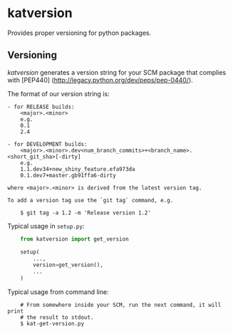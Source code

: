 katversion
==========

Provides proper versioning for python packages.

Versioning
----------
*katversion* generates a version string for your SCM package that complies with
[PEP440] (http://legacy.python.org/dev/peps/pep-0440/).

The format of our version string is:

    - for RELEASE builds:
        <major>.<minor>
        e.g.
        0.1
        2.4

    - for DEVELOPMENT builds:
        <major>.<minor>.dev<num_branch_commits>+<branch_name>.<short_git_sha>[-dirty]
        e.g.
        1.1.dev34+new_shiny_feature.efa973da
        0.1.dev7+master.gb91ffa6-dirty
    
    where <major>.<minor> is derived from the latest version tag.
    
    To add a version tag use the `git tag` command, e.g.
    
        $ git tag -a 1.2 -m 'Release version 1.2'

Typical usage in `setup.py`:

```python
    from katversion import get_version

    setup(
        ...,
        version=get_version(),
        ...
    )
```

Typical usage from command line:

```
    # From somewhere inside your SCM, run the next command, it will print 
    # the result to stdout.
    $ kat-get-version.py
```
